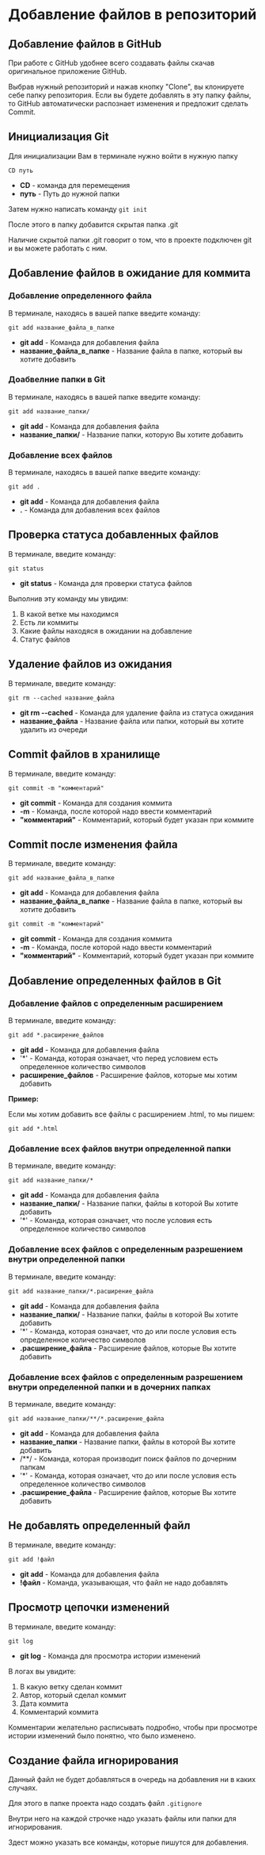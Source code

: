# Добавление файлов в репозиторий
## Добавление файлов в GitHub
При работе с GitHub удобнее всего создавать файлы скачав оригинальное приложение GitHub.

Выбрав нужный репозиторий и нажав кнопку "Clone", вы клонируете себе папку репозитория. Если вы будете добавлять в эту папку файлы, то GitHub автоматически распознает изменения и предложит сделать Commit.

## Инициализация Git
Для инициализации Вам в терминале нужно войти в нужную папку

```
CD путь
```

* **CD** - команда для перемещения
* **путь** - Путь до нужной папки

Затем нужно написать команду ```git init```

После этого в папку добавится скрытая папка .git

Наличие скрытой папки .git говорит о том, что в проекте подключен git и вы можете работать с ним.

## Добавление файлов в ожидание для коммита
### Добавление определенного файла
В терминале, находясь в вашей папке введите команду:

```
git add название_файла_в_папке
```

* **git add** - Команда для добавления файла
* **название_файла_в_папке** - Название файла в папке, который вы хотите добавить

### Доабвелние папки в Git
В терминале, находясь в вашей папке введите команду:

```
git add название_папки/
```

* **git add** - Команда для добавления файла
* **название_папки/** - Название папки, которую Вы хотите добавить

### Добавление всех файлов
В терминале, находясь в вашей папке введите команду:

```
git add .
```

* **git add** - Команда для добавления файла
* **.** - Команда для добавления всех файлов

## Проверка статуса добавленных файлов
В терминале, введите команду:

```
git status
```

* **git status** - Команда для проверки статуса файлов

Выполнив эту команду мы увидим:
1. В какой ветке мы находимся
2. Есть ли коммиты
3. Какие файлы находяся в ожидании на добавление
4. Статус файлов

## Удаление файлов из ожидания
В терминале, введите команду:

```
git rm --cached название_файла
```

* **git rm --cached** - Команда для удаление файла из статуса ожидания
* **название_файла** - Название файла или папки, который вы хотите удалить из очереди

## Commit файлов в хранилище
В терминале, введите команду:

```
git commit -m "комментарий"
```

* **git commit** - Команда для создания коммита
* **-m** - Команда, после которой надо ввести комментарий
* **"комментарий"** - Комментарий, который будет указан при коммите

## Commit после изменения файла
В терминале, введите команду:

```
git add название_файла_в_папке
```

* **git add** - Команда для добавления файла
* **название_файла_в_папке** - Название файла в папке, который вы хотите добавить

```
git commit -m "комментарий"
```

* **git commit** - Команда для создания коммита
* **-m** - Команда, после которой надо ввести комментарий
* **"комментарий"** - Комментарий, который будет указан при коммите

## Добавление определенных файлов в Git
### Добавление файлов с определенным расширением
В терминале, введите команду:

```
git add *.расширение_файлов
```

* **git add** - Команда для добавления файла
* '*' - Команда, которая означает, что перед условием есть определенное количество символов
* **расширение_файлов** - Расширение файлов, которые мы хотим добавить

**Пример:**

Если мы хотим добавить все файлы с расширением .html, то мы пишем:

```
git add *.html
```

### Добавление всех файлов внутри определенной папки
В терминале, введите команду:

```
git add название_папки/*
```

* **git add** - Команда для добавления файла
* **название_папки/** - Название папки, файлы в которой Вы хотите добавить
* '*'  - Команда, которая означает, что после условия есть определенное количество символов

### Добавление всех файлов с определенным разрешением внутри определенной папки
В терминале, введите команду:

```
git add название_папки/*.расширение_файла
```

* **git add** - Команда для добавления файла
* **название_папки/** - Название папки, файлы в которой Вы хотите добавить
* '*'  - Команда, которая означает, что до или после условия есть определенное количество символов
* **.расширение_файла** - Расширение файлов, которые Вы хотите добавить

### Добавление всех файлов с определенным разрешением внутри определенной папки и в дочерних папках
В терминале, введите команду:

```
git add название_папки/**/*.расширение_файла
```

* **git add** - Команда для добавления файла
* **название_папки** - Название папки, файлы в которой Вы хотите добавить
* /**/ - Команда, которая производит поиск файлов по дочерним папкам
* '*' - Команда, которая означает, что до или после условия есть определенное количество символов
* **.расширение_файла** - Расширение файлов, которые Вы хотите добавить

## Не добавлять определенный файл
В терминале, введите команду:

```
git add !файл
```

* **git add** - Команда для добавления файла
* **!файл** - Команда, указывающая, что файл не надо добавлять

## Просмотр цепочки изменений
В терминале, введите команду:

```
git log
```

* **git log** - Команда для просмотра истории изменений

В логах вы увидите:
1. В какую ветку сделан коммит
2. Автор, который сделал коммит
3. Дата коммита
4. Комментарий коммита

Комментарии желательно расписывать подробно, чтобы при просмотре истории изменений было понятно, что было изменено.

## Создание файла игнорирования
Данный файл не будет добавляться в очередь на добавления ни в каких случаях.

Для этого в папке проекта надо создать файл ```.gitignore```

Внутри него на каждой строчке надо указать файлы или папки для игнорирования.

Здест можно указать все команды, которые пишутся для добавления.
